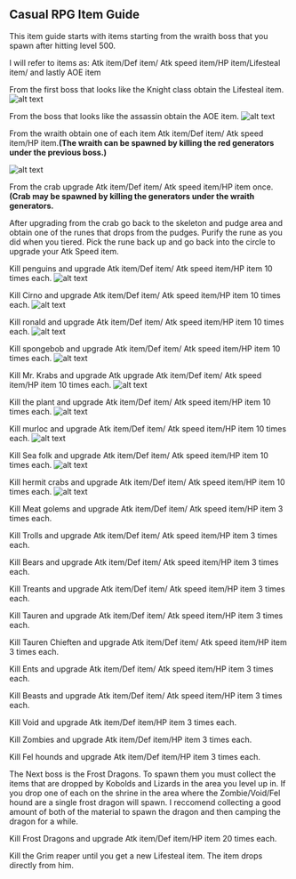 ## Casual RPG Item Guide

This item guide starts with items starting from the wraith boss that you spawn after hitting level 500.

I will refer to items as: Atk item/Def item/ Atk speed item/HP item/Lifesteal item/ and lastly AOE item

From the first boss that looks like the Knight class obtain the Lifesteal item.
![alt text](https://i.gyazo.com/feb66dd930e13821206a2b83ad465d93.png)

From the boss that looks like the assassin obtain the AOE item.
![alt text](https://i.gyazo.com/84bfabcf8eed4b05adb54a65494e0135.png)

From the wraith obtain one of each item Atk item/Def item/ Atk speed item/HP item.**(The wraith can be spawned by killing the red generators under the previous boss.)**

![alt text](https://i.gyazo.com/af288e094669bedcc12c6e58f1ae8867.png)

From the crab upgrade Atk item/Def item/ Atk speed item/HP item once.**(Crab may be spawned by killing the generators under the wraith generators.**

After upgrading from the crab go back to the skeleton and pudge area and obtain one of the runes that drops from the pudges. Purify the rune as you did when you tiered. Pick the rune back up and go back into the circle to upgrade your Atk Speed item.

Kill penguins and upgrade Atk item/Def item/ Atk speed item/HP item 10 times each.
![alt text](https://i.gyazo.com/bf3b3427fe13dfef228c779377dc8340.png)

Kill Cirno and upgrade Atk item/Def item/ Atk speed item/HP item 10 times each.
![alt text](https://i.gyazo.com/ecc7d5e297450b7af1e61719f5f50f31.png)

Kill ronald and upgrade Atk item/Def item/ Atk speed item/HP item 10 times each.
![alt text](https://i.gyazo.com/8102bac7f989aa2c35767b44ea11ef8b.png)

Kill spongebob and upgrade Atk item/Def item/ Atk speed item/HP item 10 times each.
![alt text](https://i.gyazo.com/fec70d8d36ff8176ead85f08194c4908.png)

Kill Mr. Krabs and upgrade Atk upgrade Atk item/Def item/ Atk speed item/HP item 10 times each.
![alt text](https://i.gyazo.com/b8d503546631410f1428605aabf38726.png)

Kill the plant and upgrade Atk item/Def item/ Atk speed item/HP item 10 times each.
![alt text](https://i.gyazo.com/fb5fd16a3355092bff79acc3f2a1cc86.png)

Kill murloc and upgrade Atk item/Def item/ Atk speed item/HP item 10 times each.
![alt text](https://i.gyazo.com/8fb7757792b69380b50acfc25c430f4f.png)

Kill Sea folk and upgrade Atk item/Def item/ Atk speed item/HP item 10 times each.
![alt text](https://i.gyazo.com/14547806af7ebbe4ffd7d90b047d2810.png)

Kill hermit crabs and upgrade Atk item/Def item/ Atk speed item/HP item 10 times each.
![alt text](https://i.gyazo.com/c148ee31eefdee879fe386fa6fd94699.png)

Kill Meat golems and upgrade Atk item/Def item/ Atk speed item/HP item 3 times each.

Kill Trolls and upgrade Atk item/Def item/ Atk speed item/HP item 3 times each.

Kill Bears and upgrade Atk item/Def item/ Atk speed item/HP item 3 times each.

Kill Treants and upgrade Atk item/Def item/ Atk speed item/HP item 3 times each.

Kill Tauren and upgrade Atk item/Def item/ Atk speed item/HP item 3 times each.

Kill Tauren Chieften and upgrade Atk item/Def item/ Atk speed item/HP item 3 times each.

Kill Ents and upgrade Atk item/Def item/ Atk speed item/HP item 3 times each.

Kill Beasts and upgrade Atk item/Def item/ Atk speed item/HP item 3 times each.

Kill Void and upgrade Atk item/Def item/HP item 3 times each.

Kill Zombies and upgrade Atk item/Def item/HP item 3 times each.

Kill Fel hounds and upgrade Atk item/Def item/HP item 3 times each.

The Next boss is the Frost Dragons. To spawn them you must collect the items that are dropped by Kobolds and Lizards in the area you level up in. If you drop one of each on the shrine in the area where the Zombie/Void/Fel hound are a single frost dragon will spawn. I reccomend collecting a good amount of both of the material to spawn the dragon and then camping the dragon for a while.

Kill Frost Dragons and upgrade Atk item/Def item/HP item 20 times each.

Kill the Grim reaper until you get a new Lifesteal item. The item drops directly from him.




